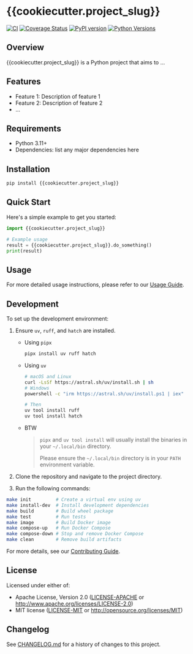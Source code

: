 # {{cookiecutter.project_slug}}

[![CI](https://github.com/{{cookiecutter.__gh_slug}}/workflows/CI/badge.svg)](https://github.com/{{cookiecutter.__gh_slug}}/actions)
[![Coverage Status](https://coveralls.io/repos/github/{{cookiecutter.__gh_slug}}/badge.svg?branch=main)](https://coveralls.io/github/{{cookiecutter.__gh_slug}}?branch=main)
[![PyPI version](https://badge.fury.io/py/{{cookiecutter.project_slug}}.svg)](https://badge.fury.io/py/{{cookiecutter.project_slug}})
[![Python Versions](https://img.shields.io/pypi/pyversions/{{cookiecutter.project_slug}}.svg)](https://pypi.org/project/{{cookiecutter.project_slug}}/)

## Overview

{{cookiecutter.project_slug}} is a Python project that aims to ...

## Features

- Feature 1: Description of feature 1
- Feature 2: Description of feature 2
- ...

## Requirements

- Python 3.11+
- Dependencies: list any major dependencies here

## Installation

```bash
pip install {{cookiecutter.project_slug}}
```

## Quick Start

Here's a simple example to get you started:

```python
import {{cookiecutter.project_slug}}

# Example usage
result = {{cookiecutter.project_slug}}.do_something()
print(result)
```

## Usage

For more detailed usage instructions, please refer to our [Usage Guide](docs/usage.md).

## Development

To set up the development environment:

1. Ensure `uv`, `ruff`, and `hatch` are installed.

    - Using `pipx`
        ```bash
        pipx install uv ruff hatch
        ```
    - Using `uv`
        ```bash
        # macOS and Linux
        curl -LsSf https://astral.sh/uv/install.sh | sh
        # Windows
        powershell -c "irm https://astral.sh/uv/install.ps1 | iex"

        # Then
        uv tool install ruff
        uv tool install hatch
        ```
    - BTW
        > `pipx` and `uv tool install` will usually install the binaries in your `~/.local/bin` directory.
        >
        > Please ensure the `~/.local/bin` directory is in your `PATH` environment variable.

2. Clone the repository and navigate to the project directory.
3. Run the following commands:

```bash
make init         # Create a virtual env using uv
make install-dev  # Install development dependencies
make build        # Build wheel package
make test         # Run tests
make image        # Build Docker image
make compose-up   # Run Docker Compose
make compose-down # Stop and remove Docker Compose
make clean        # Remove build artifacts
```

For more details, see our [Contributing Guide](CONTRIBUTING.md).

## License

Licensed under either of:
- Apache License, Version 2.0 ([LICENSE-APACHE](LICENSE-APACHE) or http://www.apache.org/licenses/LICENSE-2.0)
- MIT license ([LICENSE-MIT](LICENSE-MIT) or http://opensource.org/licenses/MIT)

## Changelog

See [CHANGELOG.md](CHANGELOG.md) for a history of changes to this project.
